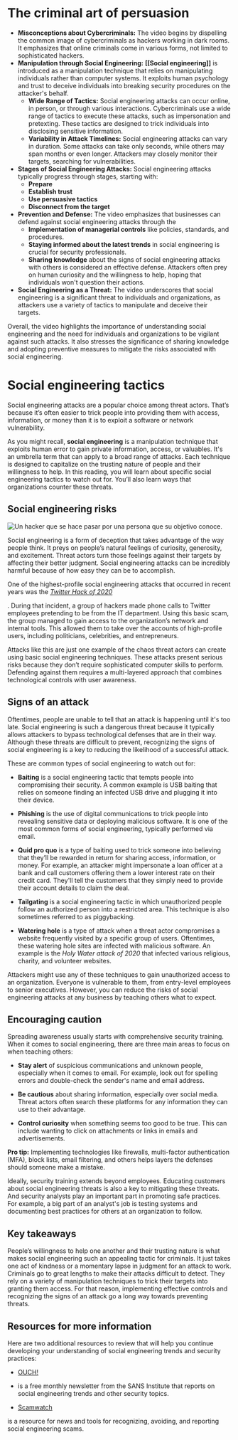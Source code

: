 # The criminal art of persuasion

- **Misconceptions about Cybercriminals:** The video begins by dispelling the common image of cybercriminals as hackers working in dark rooms. It emphasizes that online criminals come in various forms, not limited to sophisticated hackers.
- **Manipulation through Social Engineering:** **[[Social engineering]]** is introduced as a manipulation technique that relies on manipulating individuals rather than computer systems. It exploits human psychology and trust to deceive individuals into breaking security procedures on the attacker's behalf.
	- **Wide Range of Tactics:** Social engineering attacks can occur online, in person, or through various interactions. Cybercriminals use a wide range of tactics to execute these attacks, such as impersonation and pretexting. These tactics are designed to trick individuals into disclosing sensitive information.
	- **Variability in Attack Timelines:** Social engineering attacks can vary in duration. Some attacks can take only seconds, while others may span months or even longer. Attackers may closely monitor their targets, searching for vulnerabilities.
- **Stages of Social Engineering Attacks:** Social engineering attacks typically progress through stages, starting with:
	- **Prepare**
	- **Establish trust** 
	- **Use persuasive tactics**
	- **Disconnect from the target**
- **Prevention and Defense:** The video emphasizes that businesses can defend against social engineering attacks through the 
	- **Implementation of managerial controls** like policies, standards, and procedures. 
	- **Staying informed about the latest trends** in social engineering is crucial for security professionals.
	- **Sharing knowledge** about the signs of social engineering attacks with others is considered an effective defense. Attackers often prey on human curiosity and the willingness to help, hoping that individuals won't question their actions.
- **Social Engineering as a Threat:** The video underscores that social engineering is a significant threat to individuals and organizations, as attackers use a variety of tactics to manipulate and deceive their targets.

Overall, the video highlights the importance of understanding social engineering and the need for individuals and organizations to be vigilant against such attacks. It also stresses the significance of sharing knowledge and adopting preventive measures to mitigate the risks associated with social engineering.

# Social engineering tactics

Social engineering attacks are a popular choice among threat actors. That’s because it’s often easier to trick people into providing them with access, information, or money than it is to exploit a software or network vulnerability.

As you might recall, **social engineering** is a manipulation technique that exploits human error to gain private information, access, or valuables. It's an umbrella term that can apply to a broad range of attacks. Each technique is designed to capitalize on the trusting nature of people and their willingness to help. In this reading, you will learn about specific social engineering tactics to watch out for. You’ll also learn ways that organizations counter these threats.

## Social engineering risks

![Un hacker que se hace pasar por una persona que su objetivo conoce.](https://d3c33hcgiwev3.cloudfront.net/imageAssetProxy.v1/-yq4buGOTh2kqmMYsCUqBg_aabe3189d6f249d4a743ba58b6bc56f1_S35G008.png?expiry=1697846400000&hmac=oyKQ-77-OcTXsrbwZkZa8YDnH7cRD-lDXTa8H1Ymm8w)

Social engineering is a form of deception that takes advantage of the way people think. It preys on people’s natural feelings of curiosity, generosity, and excitement. Threat actors turn those feelings against their targets by affecting their better judgment. Social engineering attacks can be incredibly harmful because of how easy they can be to accomplish.

One of the highest-profile social engineering attacks that occurred in recent years was the [_Twitter Hack_ _of 2020_](https://www.dfs.ny.gov/Twitter_Report)

. During that incident, a group of hackers made phone calls to Twitter employees pretending to be from the IT department. Using this basic scam, the group managed to gain access to the organization’s network and internal tools. This allowed them to take over the accounts of high-profile users, including politicians, celebrities, and entrepreneurs.

Attacks like this are just one example of the chaos threat actors can create using basic social engineering techniques. These attacks present serious risks because they don’t require sophisticated computer skills to perform. Defending against them requires a multi-layered approach that combines technological controls with user awareness.

## Signs of an attack

Oftentimes, people are unable to tell that an attack is happening until it's too late. Social engineering is such a dangerous threat because it typically allows attackers to bypass technological defenses that are in their way. Although these threats are difficult to prevent, recognizing the signs of social engineering is a key to reducing the likelihood of a successful attack.

These are common types of social engineering to watch out for:

- **Baiting** is a social engineering tactic that tempts people into compromising their security. A common example is USB baiting that relies on someone finding an infected USB drive and plugging it into their device.
    
- **Phishing** is the use of digital communications to trick people into revealing sensitive data or deploying malicious software. It is one of the most common forms of social engineering, typically performed via email.
    
- **Quid pro quo** is a type of baiting used to trick someone into believing that they’ll be rewarded in return for sharing access, information, or money. For example, an attacker might impersonate a loan officer at a bank and call customers offering them a lower interest rate on their credit card. They'll tell the customers that they simply need to provide their account details to claim the deal.
    
- **Tailgating** is a social engineering tactic in which unauthorized people follow an authorized person into a restricted area. This technique is also sometimes referred to as piggybacking.
    
- **Watering hole** is a type of attack when a threat actor compromises a website frequently visited by a specific group of users. Oftentimes, these watering hole sites are infected with malicious software. An example is the _Holy Water attack of 2020_ that infected various religious, charity, and volunteer websites.
    

Attackers might use any of these techniques to gain unauthorized access to an organization. Everyone is vulnerable to them, from entry-level employees to senior executives. However, you can reduce the risks of social engineering attacks at any business by teaching others what to expect.

## Encouraging caution

Spreading awareness usually starts with comprehensive security training. When it comes to social engineering, there are three main areas to focus on when teaching others:

- **Stay alert** of suspicious communications and unknown people, especially when it comes to email. For example, look out for spelling errors and double-check the sender's name and email address.
    
- **Be cautious** about sharing information, especially over social media. Threat actors often search these platforms for any information they can use to their advantage.
    
- **Control curiosity** when something seems too good to be true. This can include wanting to click on attachments or links in emails and advertisements.
    

**Pro tip:** Implementing technologies like firewalls, multi-factor authentication (MFA), block lists, email filtering, and others helps layers the defenses should someone make a mistake.

Ideally, security training extends beyond employees. Educating customers about social engineering threats is also a key to mitigating these threats. And security analysts play an important part in promoting safe practices. For example, a big part of an analyst's job is testing systems and documenting best practices for others at an organization to follow.

## Key takeaways

People’s willingness to help one another and their trusting nature is what makes social engineering such an appealing tactic for criminals. It just takes one act of kindness or a momentary lapse in judgment for an attack to work. Criminals go to great lengths to make their attacks difficult to detect. They rely on a variety of manipulation techniques to trick their targets into granting them access. For that reason, implementing effective controls and recognizing the signs of an attack go a long way towards preventing threats.

## Resources for more information

Here are two additional resources to review that will help you continue developing your understanding of social engineering trends and security practices: 

- [OUCH!](https://www.sans.org/newsletters/ouch/)
    

- is a free monthly newsletter from the SANS Institute that reports on social engineering trends and other security topics.
    
- [Scamwatch](https://www.scamwatch.gov.au/)
    
is a resource for news and tools for recognizing, avoiding, and reporting social engineering scams.